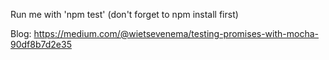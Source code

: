 
Run me with 'npm test' (don't forget to npm install first)

Blog: https://medium.com/@wietsevenema/testing-promises-with-mocha-90df8b7d2e35
